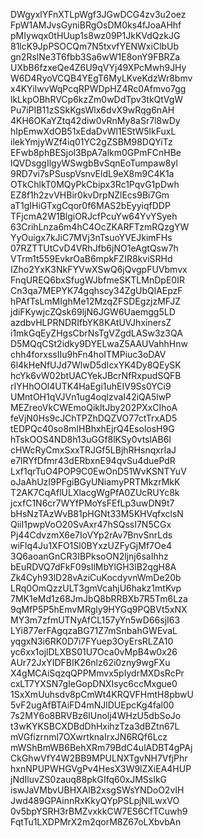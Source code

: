 DWgyxlYFnXTLpWgf3JGwDCG4zv3u2oez
FpW1AMJvsGyniBRgOsDM0ks4fJoaAHhf
pMIywqx0tHUup1s8wz09P1JkKVdQzkJG
81lcK9JpPSOCQm7N5txvfYENWxiClbUb
gn2RslNe3T6fbb3Sa6wW1E8onY9FBRZa
UXbB6fzxeQe4Z6U9qVYj49XPcMwh9JHy
W6D4RyoVCQB4YEgT6MyLKveKdzWr8bmv
x4KYiIwvWqPcqRPWDpHZ4Rc0Afmvo7gg
lkLkpOBhRVCp6kzZm0wDdTpv3tkQtVgW
Pu7iPIB11zSSkKgsWlx6dvX9wRqg6nAH
4KH6OKaYZtq42diw0vRnMy8aSr7l8wDy
hIpEmwXdOB51xEdaDvWl1EStW5lkFuxL
ilekYmjyWZf4iq01YC2gZSBM98DQYiTz
EFwb8phBESjol3BpA7alkm0GPmFCnHBe
lQVDsggIlgyWSwgbBvSqnEoTumpaw8yl
9RD7vi7sPSuspVsnvEldL9eX8m9C4K1a
OTkChlkT0MQyPkCbipx3Rc1PqvG1pDwh
EZ8f1h2zvVHBir0kvDrpNZlEcs9Bi7Gm
aT1gIHiGTxgCqor0f6MAS2bEyyiqfDDP
TFjcmA2W1BlgiORJcfPcuYw64YvYSyeh
63CrihLnza6m4hC4OcZKARFTzmRQzgYW
YyOuigx7kJiC7MVj3nTsuoYVEJkimFHs
07RZTTUtCvD4VRhJfb6jNO1eAgtQsw7h
VTrm1t559EvkrOaB6mpkFZIR8kviSRHd
IZho2YxK3NkFYVwXSwQ6jQvgpFUVbmvx
FnqUREQ6bxSfugWJbfmeSKTLMnDpE0IR
Cn3qa7MEPYK74gqhscy34ZgUbQlAEpzF
hPAfTsLmMIghMe12MzqZFSDEgzjzMFJZ
jdiFKywjcZQsk69ljN6JGW6Uaemgg5LD
azdbvHLPRNDRIfbYK8KAtUVJhxinersZ
i1mkGqEyZHgsCbrNsTgVZgdLASw3z3QA
D5MQqCSt2idky9DYELwaZ5AAUVahhHnw
chh4forxssIIu9hFn4hoITMPiuc3oDAV
6l4kHeNfUJd7WlwD5dIcxYK4Dy8QEySK
hcYk6vW02btUACYekJBcrNfRxpudSQFB
rIYHhOOl4UTK4HaEgi1uhEIV9Ss0YCi9
UMntOH1qVJVn1ug4oqlzvaI42iQA5lwP
MEZreoVkCWEmoQikltJby202PXxCIhoA
feVjN0Hs9cJChTPZhDQZVO77ctTrxAD5
tEDPQc40so8mIHBhxhEjrQ4EsolosH9G
hTskOOS4ND8h13uGGf8lKSy0vtslAB6I
cHWcRyCmxSxxTRJGf5LBjhRHsnqxrIaJ
e7lRYfDfmr43dERbxnE94qvSu4duePdR
Lxf1qrTuO4POP9C0EwOnD51WvKSNTYuV
oJaAhUzI9PFgiBGyUNiamyPRTMkzrMkK
T2AK7CqAflULXlacgWgPfA0ZUcRUYc8k
jcxfC1N6cr7WYfPMoYsFEfLp3uwDN9t7
bHsNzTAzWvB81pHGNt33M5KHVqfxclsN
QiiI1pwpVoO20SvAxr47hSQssI7N5CGx
Pj44CdvzmX6e7IoVYp2rAv7BnvSnrLds
wiFlq4Ju1XFO1Sl0BYxzUZFyGjMf7Oe4
3Q6aoanGnCR3IBPksoON2ljnj6saIhhz
bEuRDVQ7dFkF09sIlMbYlGH3lB2qgH8A
Zk4Cyh93lD28vAziCuKocdyvnWmDe20b
LRq0OmQzzULT3gmVcahjU6hakz1mtKvp
7MK1eMd1z68JmJbQ8bRRBXb7R5Tm6Lza
9qMfP5P5hEmvMRgly9HYGq9PQBVt5xNX
MY3m7zfmUTNyAfCL157yYn5wD66sjI63
LYi877erFAgqzaBG71Z7mSnbahGWEvaL
yqgxN3i6RK0D7i7FYuep3OyErsRLZA10
yc6xx1ojlDLXBS01U7Oca0vMpB4w0x26
AUr72JxYIDFBIK26nlz62i0zny9wgFXu
X4gMCAiSqzqQPPMmvx5pIydrMXDsRcPr
cxLT7YXSN7gIeGopDNXIsyc6ccMxgue0
1SxXmUuhsdv8pCmWt4KRQVFHmtH8pbwU
5vF2ugAfBTAiFD4mNJlDUEpcKg4fal00
7s2MY6o8BRVBz6lUnolj4WHzU5dbSoJo
t3wKYKSBCXDBdDhHxihzTza3dBZtn67L
mVGfizrnml7OXwrtknaIrxJN6RQf6Lcz
mWShBmWB6BehXRm79BdC4ulADBT4gPAj
CkGhwVfY4W2BB9MPULNXTgvNH7VfjPhr
hxnNPUPWHGVgPv4HesX3W9lZXiEA4HUP
jNdIluvZS0zauq88pkGIfq60xJMSsIkG
iswJaVMbvUBHXAlB2xsgSWsYNDoO2vIH
Jwd489GPAinnRxKkyQYpPSLpjNlLwxVO
0v5bpYSRH3rBMZvxkkCW7ES6CfTCuwh9
FqtTu1LXDPMrX2m2qorM8Z67oLXbvbAn

